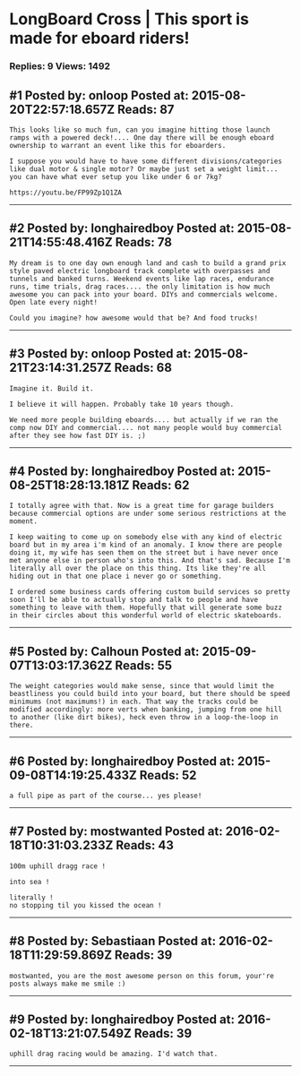 # LongBoard Cross &#124; This sport is made for eboard riders!

### Replies: 9 Views: 1492

## \#1 Posted by: onloop Posted at: 2015-08-20T22:57:18.657Z Reads: 87

```
This looks like so much fun, can you imagine hitting those launch ramps with a powered deck!.... One day there will be enough eboard ownership to warrant an event like this for eboarders.

I suppose you would have to have some different divisions/categories like dual motor & single motor? Or maybe just set a weight limit... you can have what ever setup you like under 6 or 7kg?

https://youtu.be/FP99Zp1Q1ZA
```

---
## \#2 Posted by: longhairedboy Posted at: 2015-08-21T14:55:48.416Z Reads: 78

```
My dream is to one day own enough land and cash to build a grand prix style paved electric longboard track complete with overpasses and tunnels and banked turns. Weekend events like lap races, endurance runs, time trials, drag races.... the only limitation is how much awesome you can pack into your board. DIYs and commercials welcome. Open late every night!

Could you imagine? how awesome would that be? And food trucks!
```

---
## \#3 Posted by: onloop Posted at: 2015-08-21T23:14:31.257Z Reads: 68

```
Imagine it. Build it. 

I believe it will happen. Probably take 10 years though.

We need more people building eboards.... but actually if we ran the comp now DIY and commercial.... not many people would buy commercial after they see how fast DIY is. ;)
```

---
## \#4 Posted by: longhairedboy Posted at: 2015-08-25T18:28:13.181Z Reads: 62

```
I totally agree with that. Now is a great time for garage builders because commercial options are under some serious restrictions at the moment.

I keep waiting to come up on somebody else with any kind of electric board but in my area i'm kind of an anomaly. I know there are people doing it, my wife has seen them on the street but i have never once met anyone else in person who's into this. And that's sad. Because I'm literally all over the place on this thing. Its like they're all hiding out in that one place i never go or something. 

I ordered some business cards offering custom build services so pretty soon I'll be able to actually stop and talk to people and have something to leave with them. Hopefully that will generate some buzz in their circles about this wonderful world of electric skateboards.
```

---
## \#5 Posted by: Calhoun Posted at: 2015-09-07T13:03:17.362Z Reads: 55

```
The weight categories would make sense, since that would limit the beastliness you could build into your board, but there should be speed minimums (not maximums!) in each. That way the tracks could be modified accordingly: more verts when banking, jumping from one hill to another (like dirt bikes), heck even throw in a loop-the-loop in there.
```

---
## \#6 Posted by: longhairedboy Posted at: 2015-09-08T14:19:25.433Z Reads: 52

```
a full pipe as part of the course... yes please!
```

---
## \#7 Posted by: mostwanted Posted at: 2016-02-18T10:31:03.233Z Reads: 43

```
100m uphill dragg race !

into sea !

literally !
no stopping til you kissed the ocean !
```

---
## \#8 Posted by: Sebastiaan Posted at: 2016-02-18T11:29:59.869Z Reads: 39

```
mostwanted, you are the most awesome person on this forum, your're posts always make me smile :)
```

---
## \#9 Posted by: longhairedboy Posted at: 2016-02-18T13:21:07.549Z Reads: 39

```
uphill drag racing would be amazing. I'd watch that.
```

---
